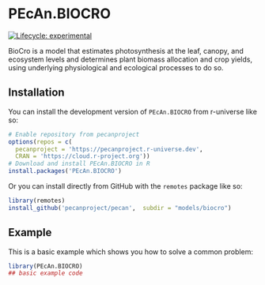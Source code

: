# PEcAn.BIOCRO

<!-- badges: start -->
[![Lifecycle: experimental](https://img.shields.io/badge/lifecycle-experimental-orange.svg)](https://lifecycle.r-lib.org/articles/stages.html#experimental)
<!-- badges: end -->

BioCro is a model that estimates photosynthesis at the leaf, canopy, and ecosystem levels and determines plant biomass allocation and crop yields, using underlying physiological and ecological processes to do so.

## Installation

You can install the development version of `PEcAn.BIOCRO` from r-universe like so:

``` r
# Enable repository from pecanproject
options(repos = c(
  pecanproject = 'https://pecanproject.r-universe.dev',
  CRAN = 'https://cloud.r-project.org'))
# Download and install PEcAn.BIOCRO in R
install.packages('PEcAn.BIOCRO')
```

Or you can install directly from GitHub with the `remotes` package like so:

``` r
library(remotes)
install_github('pecanproject/pecan',  subdir = "models/biocro")
```

## Example

This is a basic example which shows you how to solve a common problem:

``` r
library(PEcAn.BIOCRO)
## basic example code
```
